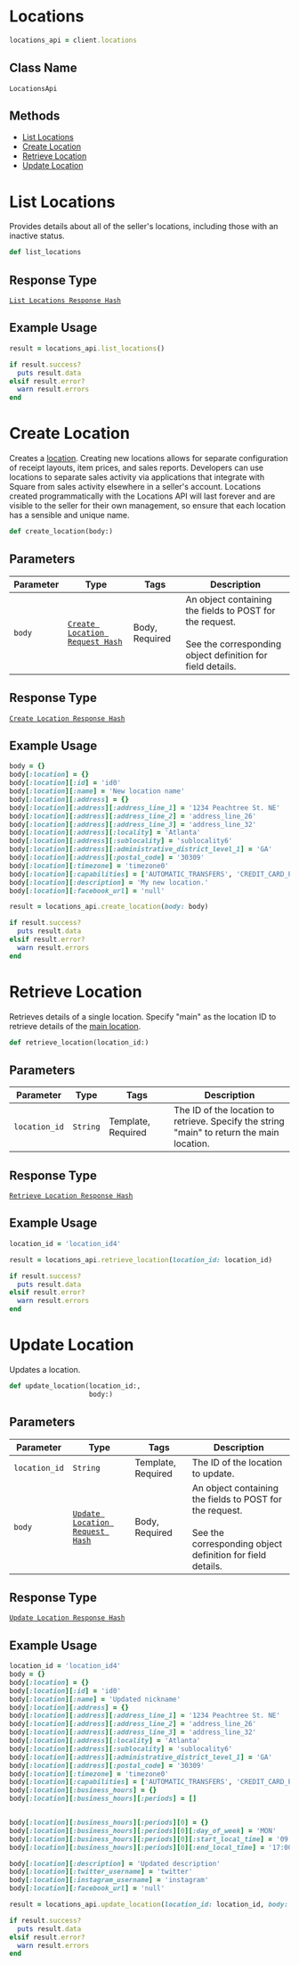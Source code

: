 # Locations

```ruby
locations_api = client.locations
```

## Class Name

`LocationsApi`

## Methods

* [List Locations](/doc/api/locations.md#list-locations)
* [Create Location](/doc/api/locations.md#create-location)
* [Retrieve Location](/doc/api/locations.md#retrieve-location)
* [Update Location](/doc/api/locations.md#update-location)


# List Locations

Provides details about all of the seller's locations,
including those with an inactive status.

```ruby
def list_locations
```

## Response Type

[`List Locations Response Hash`](/doc/models/list-locations-response.md)

## Example Usage

```ruby
result = locations_api.list_locations()

if result.success?
  puts result.data
elsif result.error?
  warn result.errors
end
```


# Create Location

Creates a [location](https://developer.squareup.com/docs/locations-api).
Creating new locations allows for separate configuration of receipt layouts, item prices,
and sales reports. Developers can use locations to separate sales activity via applications
that integrate with Square from sales activity elsewhere in a seller's account.
Locations created programmatically with the Locations API will last forever and
are visible to the seller for their own management, so ensure that
each location has a sensible and unique name.

```ruby
def create_location(body:)
```

## Parameters

| Parameter | Type | Tags | Description |
|  --- | --- | --- | --- |
| `body` | [`Create Location Request Hash`](/doc/models/create-location-request.md) | Body, Required | An object containing the fields to POST for the request.<br><br>See the corresponding object definition for field details. |

## Response Type

[`Create Location Response Hash`](/doc/models/create-location-response.md)

## Example Usage

```ruby
body = {}
body[:location] = {}
body[:location][:id] = 'id0'
body[:location][:name] = 'New location name'
body[:location][:address] = {}
body[:location][:address][:address_line_1] = '1234 Peachtree St. NE'
body[:location][:address][:address_line_2] = 'address_line_26'
body[:location][:address][:address_line_3] = 'address_line_32'
body[:location][:address][:locality] = 'Atlanta'
body[:location][:address][:sublocality] = 'sublocality6'
body[:location][:address][:administrative_district_level_1] = 'GA'
body[:location][:address][:postal_code] = '30309'
body[:location][:timezone] = 'timezone0'
body[:location][:capabilities] = ['AUTOMATIC_TRANSFERS', 'CREDIT_CARD_PROCESSING', 'AUTOMATIC_TRANSFERS']
body[:location][:description] = 'My new location.'
body[:location][:facebook_url] = 'null'

result = locations_api.create_location(body: body)

if result.success?
  puts result.data
elsif result.error?
  warn result.errors
end
```


# Retrieve Location

Retrieves details of a single location. Specify "main"
as the location ID to retrieve details of the [main location](https://developer.squareup.com/docs/locations-api#about-the-main-location).

```ruby
def retrieve_location(location_id:)
```

## Parameters

| Parameter | Type | Tags | Description |
|  --- | --- | --- | --- |
| `location_id` | `String` | Template, Required | The ID of the location to retrieve. Specify the string<br>"main" to return the main location. |

## Response Type

[`Retrieve Location Response Hash`](/doc/models/retrieve-location-response.md)

## Example Usage

```ruby
location_id = 'location_id4'

result = locations_api.retrieve_location(location_id: location_id)

if result.success?
  puts result.data
elsif result.error?
  warn result.errors
end
```


# Update Location

Updates a location.

```ruby
def update_location(location_id:,
                    body:)
```

## Parameters

| Parameter | Type | Tags | Description |
|  --- | --- | --- | --- |
| `location_id` | `String` | Template, Required | The ID of the location to update. |
| `body` | [`Update Location Request Hash`](/doc/models/update-location-request.md) | Body, Required | An object containing the fields to POST for the request.<br><br>See the corresponding object definition for field details. |

## Response Type

[`Update Location Response Hash`](/doc/models/update-location-response.md)

## Example Usage

```ruby
location_id = 'location_id4'
body = {}
body[:location] = {}
body[:location][:id] = 'id0'
body[:location][:name] = 'Updated nickname'
body[:location][:address] = {}
body[:location][:address][:address_line_1] = '1234 Peachtree St. NE'
body[:location][:address][:address_line_2] = 'address_line_26'
body[:location][:address][:address_line_3] = 'address_line_32'
body[:location][:address][:locality] = 'Atlanta'
body[:location][:address][:sublocality] = 'sublocality6'
body[:location][:address][:administrative_district_level_1] = 'GA'
body[:location][:address][:postal_code] = '30309'
body[:location][:timezone] = 'timezone0'
body[:location][:capabilities] = ['AUTOMATIC_TRANSFERS', 'CREDIT_CARD_PROCESSING', 'AUTOMATIC_TRANSFERS']
body[:location][:business_hours] = {}
body[:location][:business_hours][:periods] = []


body[:location][:business_hours][:periods][0] = {}
body[:location][:business_hours][:periods][0][:day_of_week] = 'MON'
body[:location][:business_hours][:periods][0][:start_local_time] = '09:00'
body[:location][:business_hours][:periods][0][:end_local_time] = '17:00'

body[:location][:description] = 'Updated description'
body[:location][:twitter_username] = 'twitter'
body[:location][:instagram_username] = 'instagram'
body[:location][:facebook_url] = 'null'

result = locations_api.update_location(location_id: location_id, body: body)

if result.success?
  puts result.data
elsif result.error?
  warn result.errors
end
```

